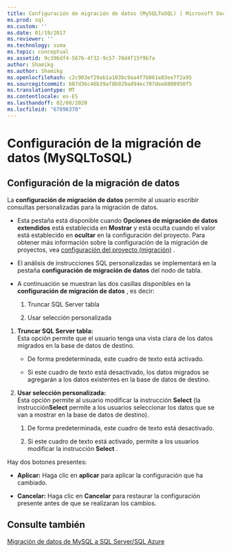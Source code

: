 ```yaml
---
title: Configuración de migración de datos (MySQLToSQL) | Microsoft Docs
ms.prod: sql
ms.custom: ''
ms.date: 01/19/2017
ms.reviewer: ''
ms.technology: ssma
ms.topic: conceptual
ms.assetid: 9c396df4-5676-4f32-9c57-70d4f15f9b7a
author: Shamikg
ms.author: Shamikg
ms.openlocfilehash: c2c903ef29ab1a103bc9aa4f7b061e83ee7f2a95
ms.sourcegitcommit: b87d36c46b39af8b929ad94ec707dee8800950f5
ms.translationtype: MT
ms.contentlocale: es-ES
ms.lasthandoff: 02/08/2020
ms.locfileid: "67896370"
---
```

# <a name="data-migration-settings-mysqltosql"></a>Configuración de la migración de datos (MySQLToSQL)
  
## <a name="data-migration-settings"></a>Configuración de la migración de datos  
La **configuración de migración de datos** permite al usuario escribir consultas personalizadas para la migración de datos.  
  
-   Esta pestaña está disponible cuando **Opciones de migración de datos extendidos** está establecida en **Mostrar** y está oculta cuando el valor está establecido en **ocultar** en la configuración del proyecto. Para obtener más información sobre la configuración de la migración de proyectos, vea [configuración del proyecto (migración)](https://msdn.microsoft.com/2a3cba9e-cd54-4a8b-b858-8fc4cf2580d9) .  
  
-   El análisis de instrucciones SQL personalizadas se implementará en la pestaña **configuración de migración de datos** del nodo de tabla.  
  
-   A continuación se muestran las dos casillas disponibles en la **configuración de migración de datos** , es decir:  
  
    1.  Truncar SQL Server tabla  
  
    2.  Usar selección personalizada  
  
1.  **Truncar SQL Server tabla:**  
     Esta opción permite que el usuario tenga una vista clara de los datos migrados en la base de datos de destino.  
  
    -   De forma predeterminada, este cuadro de texto está activado.  
  
    -   Si este cuadro de texto está desactivado, los datos migrados se agregarán a los datos existentes en la base de datos de destino.  
  
2.  **Usar selección personalizada:**  
     Esta opción permite al usuario modificar la instrucción **Select** (la instrucción**Select** permite a los usuarios seleccionar los datos que se van a mostrar en la base de datos de destino).  
  
    1.  De forma predeterminada, este cuadro de texto está desactivado.  
  
    2.  Si este cuadro de texto está activado, permite a los usuarios modificar la instrucción **Select** .  
  
Hay dos botones presentes:  
  
-   **Aplicar:** Haga clic en **aplicar** para aplicar la configuración que ha cambiado.  
  
-   **Cancelar:** Haga clic en **Cancelar** para restaurar la configuración presente antes de que se realizaran los cambios.  
  
## <a name="see-also"></a>Consulte también  
[Migración de datos de MySQL a SQL Server/SQL Azure](https://msdn.microsoft.com/a6a7f4d6-68aa-4a38-93bf-53eba0d7dc82)  
  
